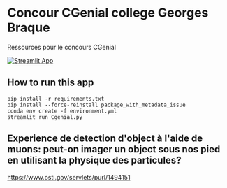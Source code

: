 # Concour **CGenial** college Georges Braque
Ressources pour le concours CGenial


[![Streamlit App](https://static.streamlit.io/badges/streamlit_badge_black_white.svg)](https://benjmy-cgenial-gbraque--cgenial-dr0nx8.streamlit.app/)


## How to run this app
```
pip install -r requirements.txt
pip install --force-reinstall package_with_metadata_issue
conda env create -f environment.yml
streamlit run Cgenial.py
```


## Experience de detection d'object à l'aide de muons: peut-on imager un object sous nos pied en utilisant la physique des particules?

https://www.osti.gov/servlets/purl/1494151

